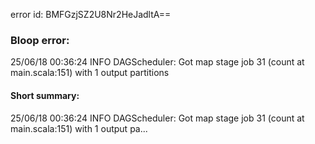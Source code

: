error id: BMFGzjSZ2U8Nr2HeJadltA==
### Bloop error:

25/06/18 00:36:24 INFO DAGScheduler: Got map stage job 31 (count at main.scala:151) with 1 output partitions
#### Short summary: 

25/06/18 00:36:24 INFO DAGScheduler: Got map stage job 31 (count at main.scala:151) with 1 output pa...